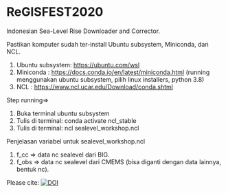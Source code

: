 # ReGISFEST2020

Indonesian Sea-Level Rise Downloader and Corrector.

Pastikan komputer sudah ter-install Ubuntu subsystem, Miniconda, dan NCL.
  1. Ubuntu subsystem: https://ubuntu.com/wsl
  2. Miniconda       : https://docs.conda.io/en/latest/miniconda.html (running menggunakan ubuntu subsystem, pilih linux installers, python 3.8)
  3. NCL             : https://www.ncl.ucar.edu/Download/conda.shtml

Step running=>
  1. Buka terminal ubuntu subsystem 
  2. Tulis di terminal: conda activate ncl_stable
  3. Tulis di terminal: ncl sealevel_workshop.ncl

Penjelasan variabel untuk sealevel_workshop.ncl
  1. f_cc  => data nc sealevel dari BIG.
  2. f_obs => data nc sealevel dari CMEMS (bisa diganti dengan data lainnya, bentuk nc).

Please cite:
[![DOI](https://zenodo.org/badge/312565304.svg)](https://zenodo.org/badge/latestdoi/312565304)
